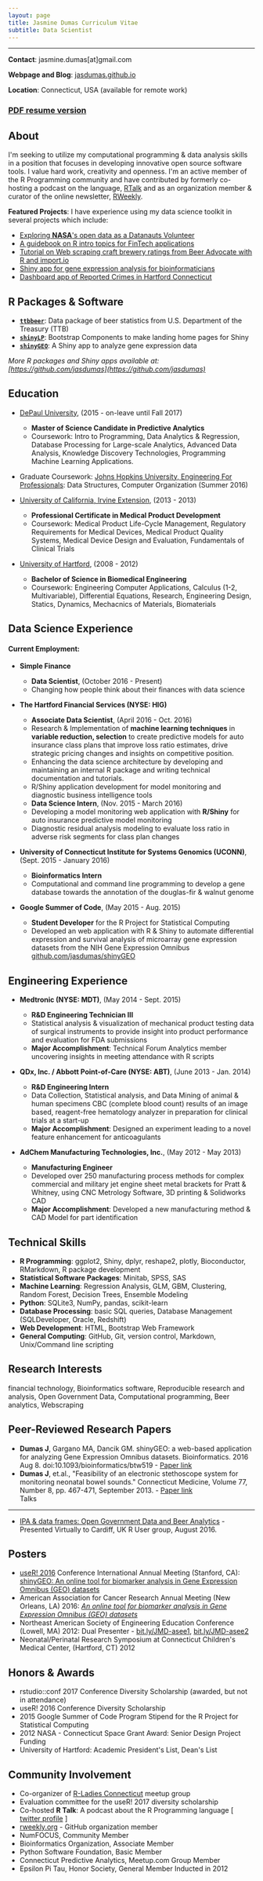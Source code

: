 ```yaml
---
layout: page
title: Jasmine Dumas Curriculum Vitae
subtitle: Data Scientist
---
```


-------------

**Contact**: jasmine.dumas[at]gmail.com

**Webpage and Blog**: [jasdumas.github.io](https://jasdumas.github.io/)

**Location**: Connecticut, USA (available for remote work)

### [PDF resume version](http://jasdumas.github.io/jasmine_dumas_resume.pdf)

About
---------
I'm seeking to utilize my computational programming & data analysis skills in a position that focuses in developing innovative open source software tools. I value hard work, creativity and openness. I'm an active member of the R Programming community and have contributed by formerly co-hosting a podcast on the language, [RTalk](https://itunes.apple.com/us/podcast/r-talk/id1030819337?mt=2) and as an organization member & curator of the online newsletter, [RWeekly](https://rweekly.org/).

**Featured Projects**: I have experience using my data science toolkit in several projects which include:   

* [Exploring **NASA**'s open data as a Datanauts Volunteer](https://open.nasa.gov/explore/datanauts/2017/spring/)
* [A guidebook on R intro topics for FinTech applications](https://jasdumas.github.io/r4fintech/)
* [Tutorial on Web scraping craft brewery ratings from Beer Advocate with R and import.io](http://trendct.org/2016/03/18/tutorial-web-scraping-and-mapping-breweries-with-import-io-and-r/)
* [Shiny app for gene expression analysis for bioinformaticians](http://gdancik.github.io/shinyGEO/)
* [Dashboard app of Reported Crimes in Hartford Connecticut](https://jasminedumas.shinyapps.io/hartford-crime/)

R Packages & Software
----------
* **[`ttbbeer`](https://CRAN.R-project.org/package=ttbbeer)**: Data package of beer statistics from U.S. Department of the Treasury (TTB)
* **[`shinyLP`](https://CRAN.R-project.org/package=shinyLP)**: Bootstrap Components to make landing home pages for Shiny
* **[`shinyGEO`](http://bioinformatics.easternct.edu/shinyGEO/)**: A Shiny app to analyze gene expression data

*More R packages and Shiny apps available at: [https://github.com/jasdumas](https://github.com/jasdumas)*

Education
---------

* [DePaul University](https://www.cdm.depaul.edu/academics/Pages/MS-in-Predictive-Analytics.aspx), (2015 - on-leave until Fall 2017)
  * **Master of Science Candidate in Predictive Analytics**
  * Coursework: Intro to Programming, Data Analytics & Regression, Database Processing for Large-scale Analytics, Advanced Data Analysis, Knowledge Discovery Technologies, Programming Machine Learning Applications. 

* Graduate Coursework: [Johns Hopkins University, Engineering For Professionals](https://ep.jhu.edu/programs-and-courses/programs/computer-science): Data Structures, Computer Organization (Summer 2016)

* [University of California, Irvine Extension](http://unex.uci.edu/areas/life_sciences/medical_products/), (2013 - 2013)   
  * **Professional Certificate in Medical Product Development**       
  * Coursework: Medical Product Life-Cycle Management, Regulatory Requirements for Medical Devices, Medical Product Quality Systems, Medical Device Design and Evaluation, Fundamentals of Clinical Trials

* [University of Hartford](http://www.hartford.edu/ceta/undergraduate/engineering/BM/), (2008 - 2012)    
  * **Bachelor of Science in Biomedical Engineering**	   
  * Coursework: Engineering Computer Applications, Calculus (1-2, Multivariable), Differential Equations, Research, Engineering Design, Statics, Dynamics, Mechacnics of Materials, Biomaterials  


Data Science Experience
---------

#### Current Employment:
* **Simple Finance**
    * **Data Scientist**, (October 2016 - Present)
    * Changing how people think about their finances with data science

* **The Hartford Financial Services (NYSE: HIG)**   
  * **Associate Data Scientist**, (April 2016 - Oct. 2016)
  * Research & Implementation of **machine learning techniques** in **variable reduction, selection** to create predictive models for auto insurance class plans that improve loss ratio estimates, drive strategic pricing changes and insights on competitive position.
  * Enhancing the data science architecture by developing and maintaining an internal R package and writing technical documentation and tutorials.
  * R/Shiny application development for model monitoring and diagnostic business intelligence tools
  * **Data Science Intern**, (Nov. 2015 - March 2016)
  * Developing a model monitoring web application with **R/Shiny** for auto insurance predictive model monitoring
  * Diagnostic residual analysis modeling to evaluate loss ratio in adverse risk segments for class plan changes

* **University of Connecticut Institute for Systems Genomics (UCONN)**, (Sept. 2015 - January 2016)      
  * **Bioinformatics Intern**     
  * Computational and command line programming to develop a gene database towards the annotation of the douglas-fir & walnut genome

* **Google Summer of Code**, (May 2015 - Aug. 2015)        
  * **Student Developer** for the R Project for Statistical Computing     
  * Developed an web application with R & Shiny to automate differential expression and survival analysis of microarray gene expression datasets from the NIH Gene Expression Omnibus [github.com/jasdumas/shinyGEO](http://jasdumas.github.io/shinyGEO/)

Engineering Experience
---------
* **Medtronic (NYSE: MDT)**, (May 2014 - Sept. 2015)     
  * **R&D Engineering Technician III**      
  * Statistical analysis & visualization of mechanical product testing data of surgical instruments to provide insight into product performance and evaluation for FDA submissions   
  * **Major Accomplishment**: Technical Forum Analytics member uncovering insights in meeting attendance with R scripts

* **QDx, Inc. / Abbott Point-of-Care (NYSE: ABT)**, (June 2013 - Jan. 2014)      
  * **R&D Engineering Intern**     
  * Data Collection, Statistical analysis, and Data Mining of animal & human specimens CBC (complete blood count) results of an image based, reagent-free hematology analyzer in preparation for clinical trials at a start-up	   
  * **Major Accomplishment**: Designed an experiment leading to a novel feature enhancement for anticoagulants

* **AdChem Manufacturing Technologies, Inc.**, (May 2012 - May 2013)     
  * **Manufacturing Engineer**     
  * Developed over 250 manufacturing process methods for complex commercial and military jet engine sheet metal brackets for Pratt & Whitney, using CNC Metrology Software, 3D printing & Solidworks CAD
  * **Major Accomplishment**: Developed a new manufacturing method & CAD Model for part identification

Technical Skills
---------
* **R Programming**: ggplot2, Shiny, dplyr, reshape2, plotly, Bioconductor, RMarkdown, R package development
* **Statistical Software Packages**: Minitab, SPSS, SAS
* **Machine Learning**: Regression Analysis, GLM, GBM, Clustering, Random Forest, Decision Trees, Ensemble Modeling
* **Python**: SQLite3, NumPy, pandas, scikit-learn
* **Database Processing**: basic SQL queries, Database Management (SQLDeveloper, Oracle, Redshift)
* **Web Development**: HTML, Bootstrap Web Framework
* **General Computing**: GitHub, Git, version control, Markdown, Unix/Command line scripting

Research Interests
---------
financial technology, Bioinformatics software, Reproducible research and analysis, Open Government Data, Computational programming, Beer analytics, Webscraping

Peer-Reviewed Research Papers
---------

* **Dumas J**, Gargano MA, Dancik GM. shinyGEO: a web-based application for analyzing Gene Expression Omnibus datasets. Bioinformatics. 2016 Aug 8. doi:10.1093/bioinformatics/btw519 - [Paper link](http://bioinformatics.oxfordjournals.org/content/early/2016/08/20/bioinformatics.btw519)
* **Dumas J**, et.al., "Feasibility of an electronic stethoscope system for monitoring neonatal bowel sounds." Connecticut Medicine, Volume 77, Number 8, pp. 467-471, September 2013. - [Paper link](http://connmed.csms.org/i/157293-sept-2013/21)            
Talks
----------
* [IPA & data frames: Open Government Data and Beer Analytics](http://rpubs.com/jasdumas/caRdiff-uk-open-gov-beer) - Presented Virtually to Cardiff, UK R User group, August 2016.

Posters
---------
* [useR! 2016](http://user2016.org/) Conference International Annual Meeting (Stanford, CA): [shinyGEO: An online tool for biomarker analysis in Gene Expression Omnibus (GEO) datasets](https://github.com/jasdumas/jasdumas.github.io/blob/master/post_data/jasmine_dumas_user2016_poster_update.pdf)
* American Association for Cancer Research Annual Meeting (New Orleans, LA) 2016: [*An online tool for biomarker analysis in Gene Expression Omnibus (GEO) datasets*](http://www.abstractsonline.com/Plan/ViewAbstract.aspx?mID=4017&sKey=b710c4a6-fafb-4546-a4ef-94ef72d93639&cKey=0243e952-bd00-4008-84b0-53222a594ee9&mKey=1d10d749-4b6a-4ab3-bcd4-f80fb1922267)
* Northeast American Society of Engineering Education Conference (Lowell, MA) 2012: Dual Presenter - [bit.ly/JMD-asee1](bit.ly/JMD-asee1), [bit.ly/JMD-asee2](bit.ly/JMD-asee2)
* Neonatal/Perinatal Research Symposium at Connecticut Children's Medical Center, (Hartford, CT) 2012

Honors & Awards
---------
* rstudio::conf 2017 Conference Diversity Scholarship (awarded, but not in attendance)
* useR! 2016 Conference Diversity Scholarship
* 2015 Google Summer of Code Program Stipend for the R Project for Statistical Computing
* 2012 NASA - Connecticut Space Grant Award: Senior Design Project Funding
* University of Hartford: Academic President's List, Dean's List    

Community Involvement
-----------
* Co-organizer of [R-Ladies Connecticut](https://www.meetup.com/rladies-connecticut/) meetup group
* Evaluation committee for the useR! 2017 diversity scholarship
* Co-hosted **R Talk**: A podcast about the R Programming language [ [twitter profile](https://twitter.com/RTalkPodcast) ]
* [rweekly.org](https://rweekly.org/) - GitHub organization member
* NumFOCUS, Community Member
* Bioinformatics Organization, Associate Member
* Python Software Foundation, Basic Member
* Connecticut Predictive Analytics, Meetup.com Group Member
* Epsilon Pi Tau, Honor Society, General Member Inducted in 2012          
